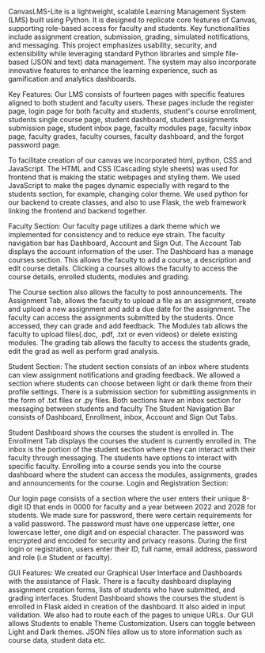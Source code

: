 CanvasLMS-Lite is a lightweight, scalable Learning Management System (LMS) built using Python. It is designed to replicate core features of Canvas, supporting role-based access for faculty and students. Key functionalities include assignment creation, submission, grading, simulated notifications, and messaging. This project emphasizes usability, security, and extensibility while leveraging standard Python libraries and simple file-based (JSON and text) data management. The system may also incorporate innovative features to enhance the learning experience, such as gamification and analytics dashboards.

Key Features:
Our LMS consists of fourteen pages with specific features aligned to both student and faculty users. These pages include the register page, login page for both faculty and students, student's course enrollment, students single course page, student dashboard, student assignments submission page, student inbox page, faculty modules page, faculty inbox page, faculty grades, faculty courses, faculty dashboard, and the forgot password page.

To facilitate creation of our canvas we incorporated html, python, CSS and JavaScript. The HTML and CSS (Cascading style sheets) was used for frontend that is making the static webpages and styling them. We used JavaScript to make the pages dynamic especially with regard to the students section, for example, changing color theme. We used python for our backend to create classes, and also to use Flask, the web framework linking the frontend and backend together.

Faculty Section:
Our faculty page utilizes a dark theme which we implemented for consistency and to reduce eye strain.
The faculty navigation bar has Dashboard, Account and Sign Out. 
The Account Tab displays the account information of the user. 
The Dashboard has a manage courses section. This allows the faculty to add a course, a description and edit course details. 
Clicking a courses allows the faculty to access the course details, enrolled students, modules and grading. 

The Course section also allows the faculty to post announcements.
The Assignment Tab, allows the faculty to upload a file as an assignment, create and upload a new assignment and add a due date for the assignment. 
The faculty can access the assignments submitted by the students. Once accessed, they can grade and add feedback. 
The Modules tab allows the faculty to upload files(.doc, .pdf, .txt or even videos) or delete existing modules.
The grading tab allows the faculty to access the students grade, edit the grad as well as perform grad analysis. 

Student Section:
The student section consists of an inbox where students can view assignment notifications and grading feedback.
We allowed a section where students can choose between light or dark theme from their profile settings.
There is a submission section for submitting assignments in the form of .txt files or .py files.
Both sections have an inbox section for messaging between students and faculty
The Student Navigation Bar consists of Dashboard, Enrollment, inbox, Account and Sign Out Tabs. 

Student Dashboard shows the courses the student is enrolled in. 
The Enrollment Tab displays the courses the student is currently enrolled in. 
The inbox is the portion of the student section where they can interact with their faculty through messaging. The students have options to interact with specific faculty. 
Enrolling into a course sends you into the course dashboard where the student can access the modules, assignments, grades and announcements for the course.
Login and Registration Section:

Our login page consists of a section where the user enters their unique 8-digit ID that ends in 0000 for faculty and a year between 2022 and 2028 for students.
We made sure for password, there were certain requirements for a valid password. The password must have one uppercase letter, one lowercase letter, one digit and on especial character.
The password was encrypted and encoded for security and privacy reasons.
During the first login or registration, users enter their ID, full name, email address, password and role (i.e Student or faculty).

GUI Features:
We created our Graphical User Interface and Dashboards with the assistance of Flask.
There is a faculty dashboard displaying assignment creation forms, lists of students who have submitted, and grading interfaces.
Student Dashboard shows the courses the student is enrolled in 
Flask aided in creation of the dashboard. It also aided in input validation.
We also had to route each of the pages to unique URLs.
Our GUI allows Students to enable Theme Customization. Users can toggle between Light and Dark themes.
JSON files allow us to store information such as course data, student data etc.
